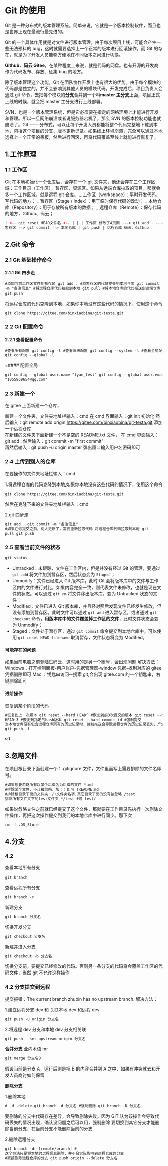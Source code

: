 # Git 的使用

Git 是一种分布式的版本管理系统。简单来说，它就是一个版本控制软件，而且也是世界上现在最流行最先进的。

Git 的一个具体作用就是对文件进行版本管理。由于每次项目上线，可能会产生一些无法预料的 bug，这时就需要选择上一个正常的版本进行回滚操作。而 Git 的存在，就是为了开发人员能够方便地在不同版本之间进行切换。

**Github、码云 Gitee**，在某种程度上来说，就是代码的网盘。也有开源的开发商作为代码发布、存放、征集 bug 的地方。

除了版本管理这个功能，Git 在团队协作开发上也有很大的优势。由于每个模块的代码都是独立的，并不会影响到其他人员的模块代码。开发完成后，项目负责人会通过 git 命令，去把每个模块的**分支**合并到一个叫**master 主分支**上面，项目正式上线的时候，就会把 master 主分支进行上线部署。

SVN，也是一个版本管理系统，但是它必须要在指定的网络环境上才能进行开发和管理。所以一旦网络崩溃或者说服务器宕机了，那么 SVN 的版本控制功能也就崩溃了。Git —— 分布式，可以让每个开发人员都能将整个代码完整地下载到本地，包括这个项目的分支、版本更新记录。如果线上环境崩溃，完全可以通过本地选择上一个正常的呆板，然后进行回滚，再将代码覆盖至线上就能进行恢复了。

## 1.工作原理

### 1.1 工作区

Git 在本地初始化一个仓库后，会存在一个.git 文件夹，他还会存在三个工作区域：工作目录（工作区），暂存区，资源区。如果从远端仓库拉取的项目，那就会多一个工作区域，就是远程 git 仓库。
_ 工作区（workspace）：平时开发代码、写代码的地方；
_ 暂存区（Stage / Index）：用于临时保存代码的改动；
_ 本地仓库（Repository）：用于存放所有版本的数据；
_ 远程仓库（Remote）：保存代码的地方，Github、码云；

```html
| <-- git reset HEAD文件名 <-- | | | 工作区 修改了A页面 ---> git add . --->
暂存区 --> git commit --> 本地仓库 | git push | 远程仓库 码云、Github
```

## 2.Git 命令

### 2.1 Git 基础操作命令

#### 2.1.1 Git 四步走

```html
#添加当前工作区文件到暂存区 git add . #将暂存区的代码提交到本地仓库 git commit
-m "备注信息" #将远程仓库代码拉取到本地 git pull #将本地仓库的代码推送到远端仓库
git push
```

将远程仓库的代码克隆到本地，如果你本地没有这些代码的情况下，使用这个命令

```html
git clone https://gitee.com/binxiaobina/git-testa.git
```

### 2.2 Git 配置命令

#### 2.2.1 查看配置命令

```html
#查看所有配置 git config -l #查看系统配置 git config --system -l #查看全局配置
git config --global -l
```

=#### 配置全局

```html
git config --global user.name "lyan_test" git config --global user.email
"1055869654@qq.com"
```

### 2.3 新建一个

在 gitee 上面新建一个仓库，

新建一个文件夹，文件夹地址栏输入：cmd
在 cmd 界面输入：git init 初始化
然后输入：git remote add origin https://gitee.com/binxiaobina/git-testa.git 添加一个远程仓库  
在新建的文件夹下面新建一个不是空的 README.txt 文件，
在 cmd 界面输入： git add .
然后输入：git commit -m "first commit"  
再然后输入：git push -u origin master
弹出窗口输入用户名密码即可

### 2.4 上传到别人的仓库

在要操作的文件夹地址栏输入：cmd

1.将远程仓库的代码克隆到本地,如果你本地没有这些代码的情况下，使用这个命令

```html
git clone https://gitee.com/binxiaobina/git-testa.git
```

然后在克隆下来的文件夹地址栏输入：cmd

2.git 四步走

```html
git add . git commit -m "备注信息"
#如果在你提交之前，别人更新了，需要重新拉取代码 将远程仓库代码拉取到本地 git
pull git push
```

### 2.5 查看当前文件的状态

```html
git status
```

- Untracked：未跟踪，文件在工作区内，但是并没有经过 Git 的管理，要通过 `git add` 将文件加到暂存区，然后状态变为 `Staged` ；
- Unmodify：文件已经进入 Git 版本库，此时 Git 会将版本库中的文件与工作区内的文件进行对比，如果内容完全一致，则代表文件未修改，也就是现在文件的状态。可以通过 `git rm` 将文件移出版本库，变为 Untracked 状态的文件；
- Modified：文件已进入 Git 版本库，并且经对照后发现文件已经发生修改，但没有添加到暂存区。此时文件可以通过 `git add` 进入暂存区，或者通过 `git checkout` 命令，**用版本库中的文件覆盖掉工作区的文件**，此时文件状态会变为 Unmodify；
- Staged：文件处于暂存区，通过 `git commit` 命令提交到本地仓库中。可以使用 `git reset HEAD filename` 取消暂存，文件状态将变为 Modified。

#### 可能存在的问题

如果当前电脑之前登陆过码云，这时用的是另一个账号，会出现问题
解决方法：
Windows：打开控制面板-用户账户-凭据管理器-window 凭据-找到对应的 gitee 凭据删除即可
Mac ：钥匙串访问--搜索 git,会出现 gitee.com 的一个钥匙串，右键删除即可

#### 进阶操作

恢复到某个阶段的代码

```html
#恢复到上一次版本 git reset --hard HEAD^ #恢复到前3次提交的版本 git reset --hard
HEAD~3 #恢复到指定的hash版本 git reset --hard commit_id #强制提交
当本地仓库没有包含远程仓库所有的历史记录时，强制推送会导致远程仓库的历史记录丢失，产生不可逆的影响。
git push -f
```

sd

## 3.忽略文件

在项目根目录下面创建一个：.gitignore 文件，文件里面写上需要排除的文件名即可。

```html
#如果想要忽略所有以某个后缀名为后缀的文件 *.md
#排除某个文件，不让被忽略，加：！即可 !README.md
#排除根目录下面的文件夹：/+文件夹名字,其它目录下面的没有被忽略 /test
排除所有文件夹下的test文件夹 */test #或 test/
```

如果说忽略文件之前就已经提交了这个文件，那就要在工作目录先执行一次删除文件操作，再把这次操作提交到我们的本地仓库中进行同步。那下次

```html
rm -f .DS_Store
```

## 4.分支

### 4.2

查看本地所有分支

```html
git branch
```

查看远程所有分支

```html
git branch -r
```

新建分支

```html
git branch 分支名
```

切换开发分支

```html
git checkout 分支名
```

新建并进入分支

```html
git checkout -b 分支名
```

切换分支前，要提交已经修改的代码。否则另一条分支的代码将会覆盖工作区的代码文件，当然 git 不允许这样操作

### 4.2 分支提交到远程

提交报错：The current branch zhubin has no upstream branch.
解决方法：

1.建立远程分支 dev 和 关联本地 dev 和远程 dev

```html
git push -u origin 分支名
```

2.将远程 dev 分支和本地 dev 分支相关联

```html
git push --set-upstream origin 分支名
```

**合并分支**
业内术语 mr

```html
git merge 分支名B
```

假设当前是分支 A，运行后则是把 B 的内容合并到 A 之中，如果有冲突就去和开发人员商讨如何保留

**删除分支**

1.删除本地

```html
# -d -delete git branch -d 分支名 #强制删除 git branch -D 分支名
```

要删除的分支中代码存在差异，会导致删除失败。因为 GIT 认为该操作会导致代码丢失的情况出现，确认没问题之后可以用，强制删除
要切换到其它分支才能删除当前分支，在当前分支不能删除当前的分支

2.删除远程分支

```html
git branch -dr [remote/branch] #
这个方法只是将本地的远程信息删除，并不会实际影响到远程仓库的分支
#直接删除远程仓库的分支 git push origin --delete 分支名
```
